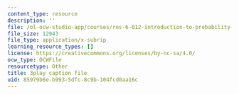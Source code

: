 ```yaml
---
content_type: resource
description: ''
file: /ol-ocw-studio-app/courses/res-6-012-introduction-to-probability-spring-2018/85979b6eb9935dfc8c9b104fcd0aa16c_XsowwurOvH0.vtt
file_size: 12943
file_type: application/x-subrip
learning_resource_types: []
license: https://creativecommons.org/licenses/by-nc-sa/4.0/
ocw_type: OCWFile
resourcetype: Other
title: 3play caption file
uid: 85979b6e-b993-5dfc-8c9b-104fcd0aa16c
---
```

